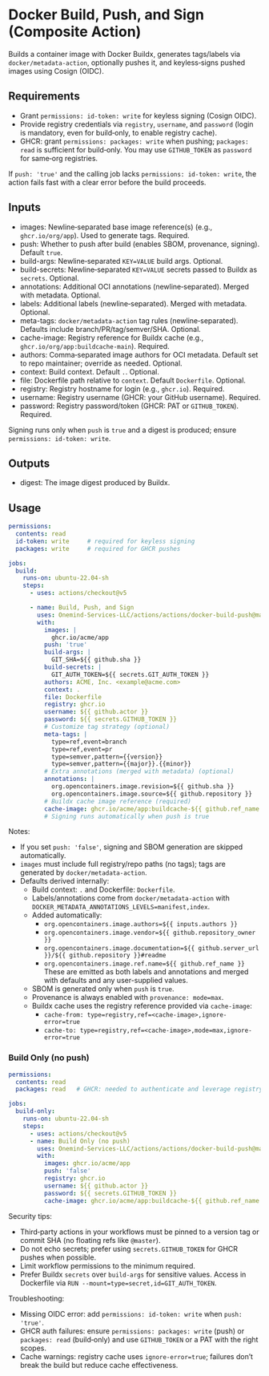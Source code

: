 # Docker Build, Push, and Sign (Composite Action)

Builds a container image with Docker Buildx, generates tags/labels via `docker/metadata-action`, optionally pushes it, and keyless‑signs pushed images using Cosign (OIDC).

## Requirements

- Grant `permissions: id-token: write` for keyless signing (Cosign OIDC).
- Provide registry credentials via `registry`, `username`, and `password` (login is mandatory, even for build‑only, to enable registry cache).
- GHCR: grant `permissions: packages: write` when pushing; `packages: read` is sufficient for build‑only. You may use `GITHUB_TOKEN` as `password` for same‑org registries.

If `push: 'true'` and the calling job lacks `permissions: id-token: write`, the action fails fast with a clear error before the build proceeds.

## Inputs

- images: Newline‑separated base image reference(s) (e.g., `ghcr.io/org/app`). Used to generate tags. Required.
- push: Whether to push after build (enables SBOM, provenance, signing). Default `true`.
- build-args: Newline‑separated `KEY=VALUE` build args. Optional.
- build-secrets: Newline‑separated `KEY=VALUE` secrets passed to Buildx as `secrets`. Optional.
- annotations: Additional OCI annotations (newline‑separated). Merged with metadata. Optional.
- labels: Additional labels (newline‑separated). Merged with metadata. Optional.
- meta-tags: `docker/metadata-action` tag rules (newline‑separated). Defaults include branch/PR/tag/semver/SHA. Optional.
- cache-image: Registry reference for Buildx cache (e.g., `ghcr.io/org/app:buildcache-main`). Required.
- authors: Comma‑separated image authors for OCI metadata. Default set to repo maintainer; override as needed. Optional.
- context: Build context. Default `.`. Optional.
- file: Dockerfile path relative to `context`. Default `Dockerfile`. Optional.
- registry: Registry hostname for login (e.g., `ghcr.io`). Required.
- username: Registry username (GHCR: your GitHub username). Required.
- password: Registry password/token (GHCR: PAT or `GITHUB_TOKEN`). Required.

Signing runs only when `push` is `true` and a digest is produced; ensure `permissions: id-token: write`.

## Outputs

- digest: The image digest produced by Buildx.

## Usage

```yaml
permissions:
  contents: read
  id-token: write     # required for keyless signing
  packages: write     # required for GHCR pushes

jobs:
  build:
    runs-on: ubuntu-22.04-sh
    steps:
      - uses: actions/checkout@v5

      - name: Build, Push, and Sign
        uses: Onemind-Services-LLC/actions/actions/docker-build-push@master
        with:
          images: |
            ghcr.io/acme/app
          push: 'true'
          build-args: |
            GIT_SHA=${{ github.sha }}
          build-secrets: |
            GIT_AUTH_TOKEN=${{ secrets.GIT_AUTH_TOKEN }}
          authors: ACME, Inc. <example@acme.com>
          context: .
          file: Dockerfile
          registry: ghcr.io
          username: ${{ github.actor }}
          password: ${{ secrets.GITHUB_TOKEN }}
          # Customize tag strategy (optional)
          meta-tags: |
            type=ref,event=branch
            type=ref,event=pr
            type=semver,pattern={{version}}
            type=semver,pattern={{major}}.{{minor}}
          # Extra annotations (merged with metadata) (optional)
          annotations: |
            org.opencontainers.image.revision=${{ github.sha }}
            org.opencontainers.image.source=${{ github.repository }}
          # Buildx cache image reference (required)
          cache-image: ghcr.io/acme/app:buildcache-${{ github.ref_name }}
          # Signing runs automatically when push is true
```

Notes:
- If you set `push: 'false'`, signing and SBOM generation are skipped automatically.
- `images` must include full registry/repo paths (no tags); tags are generated by `docker/metadata-action`.
- Defaults derived internally:
  - Build context: `.` and Dockerfile: `Dockerfile`.
  - Labels/annotations come from `docker/metadata-action` with `DOCKER_METADATA_ANNOTATIONS_LEVELS=manifest,index`.
  - Added automatically:
    - `org.opencontainers.image.authors=${{ inputs.authors }}`
    - `org.opencontainers.image.vendor=${{ github.repository_owner }}`
    - `org.opencontainers.image.documentation=${{ github.server_url }}/${{ github.repository }}#readme`
    - `org.opencontainers.image.ref.name=${{ github.ref_name }}`
    These are emitted as both labels and annotations and merged with defaults and any user-supplied values.
  - SBOM is generated only when `push` is `true`.
  - Provenance is always enabled with `provenance: mode=max`.
  - Buildx cache uses the registry reference provided via `cache-image`:
    - `cache-from: type=registry,ref=<cache-image>,ignore-error=true`
    - `cache-to: type=registry,ref=<cache-image>,mode=max,ignore-error=true`

### Build Only (no push)

```yaml
permissions:
  contents: read
  packages: read   # GHCR: needed to authenticate and leverage registry cache

jobs:
  build-only:
    runs-on: ubuntu-22.04-sh
    steps:
      - uses: actions/checkout@v5
      - name: Build Only (no push)
        uses: Onemind-Services-LLC/actions/actions/docker-build-push@master
        with:
          images: ghcr.io/acme/app
          push: 'false'
          registry: ghcr.io
          username: ${{ github.actor }}
          password: ${{ secrets.GITHUB_TOKEN }}
          cache-image: ghcr.io/acme/app:buildcache-${{ github.ref_name }}
```

Security tips:
- Third‑party actions in your workflows must be pinned to a version tag or commit SHA (no floating refs like `@master`).
- Do not echo secrets; prefer using `secrets.GITHUB_TOKEN` for GHCR pushes when possible.
- Limit workflow permissions to the minimum required.
 - Prefer Buildx `secrets` over `build-args` for sensitive values. Access in Dockerfile via `RUN --mount=type=secret,id=GIT_AUTH_TOKEN`.

Troubleshooting:
- Missing OIDC error: add `permissions: id-token: write` when `push: 'true'`.
- GHCR auth failures: ensure `permissions: packages: write` (push) or `packages: read` (build‑only) and use `GITHUB_TOKEN` or a PAT with the right scopes.
- Cache warnings: registry cache uses `ignore-error=true`; failures don’t break the build but reduce cache effectiveness.
